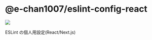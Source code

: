 # @e-chan1007/eslint-config-react

[![](https://badge.fury.io/js/@e-chan1007%2Feslint-config-react.svg)](https://www.npmjs.com/package/@e-chan1007/eslint-config-react)

ESLint の個人用設定(React/Next.js)

